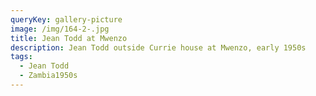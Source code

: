 ```yaml
---
queryKey: gallery-picture
image: /img/164-2-.jpg
title: Jean Todd at Mwenzo
description: Jean Todd outside Currie house at Mwenzo, early 1950s
tags:
  - Jean Todd
  - Zambia1950s
---
```

